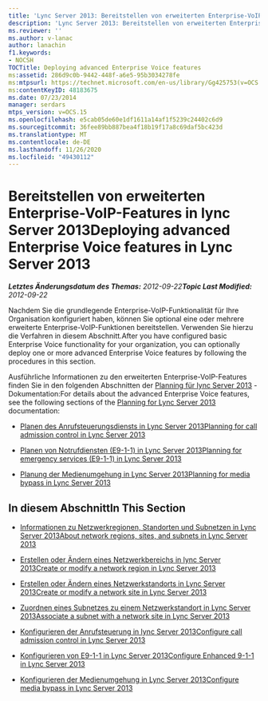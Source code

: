 ```yaml
---
title: 'Lync Server 2013: Bereitstellen von erweiterten Enterprise-VoIP-Features'
description: 'Lync Server 2013: Bereitstellen von erweiterten Enterprise-VoIP-Features'
ms.reviewer: ''
ms.author: v-lanac
author: lanachin
f1.keywords:
- NOCSH
TOCTitle: Deploying advanced Enterprise Voice features
ms:assetid: 286d9c0b-9442-448f-a6e5-95b3034278fe
ms:mtpsurl: https://technet.microsoft.com/en-us/library/Gg425753(v=OCS.15)
ms:contentKeyID: 48183675
ms.date: 07/23/2014
manager: serdars
mtps_version: v=OCS.15
ms.openlocfilehash: e5cab05de60e1df1611a14af1f5239c24402c6d9
ms.sourcegitcommit: 36fee89bb887bea4f18b19f17a8c69daf5bc423d
ms.translationtype: MT
ms.contentlocale: de-DE
ms.lasthandoff: 11/26/2020
ms.locfileid: "49430112"
---
```

# <a name="deploying-advanced-enterprise-voice-features-in-lync-server-2013"></a><span data-ttu-id="b9fd3-103">Bereitstellen von erweiterten Enterprise-VoIP-Features in lync Server 2013</span><span class="sxs-lookup"><span data-stu-id="b9fd3-103">Deploying advanced Enterprise Voice features in Lync Server 2013</span></span>

<div data-xmlns="http://www.w3.org/1999/xhtml">

<div class="topic" data-xmlns="http://www.w3.org/1999/xhtml" data-msxsl="urn:schemas-microsoft-com:xslt" data-cs="https://msdn.microsoft.com/">

<div data-asp="https://msdn2.microsoft.com/asp">



</div>

<div id="mainSection">

<div id="mainBody"><span data-ttu-id="b9fd3-104">

<span> </span></span><span class="sxs-lookup"><span data-stu-id="b9fd3-104">

<span> </span></span></span>

<span data-ttu-id="b9fd3-105">_**Letztes Änderungsdatum des Themas:** 2012-09-22_</span><span class="sxs-lookup"><span data-stu-id="b9fd3-105">_**Topic Last Modified:** 2012-09-22_</span></span>

<span data-ttu-id="b9fd3-106">Nachdem Sie die grundlegende Enterprise-VoIP-Funktionalität für Ihre Organisation konfiguriert haben, können Sie optional eine oder mehrere erweiterte Enterprise-VoIP-Funktionen bereitstellen. Verwenden Sie hierzu die Verfahren in diesem Abschnitt.</span><span class="sxs-lookup"><span data-stu-id="b9fd3-106">After you have configured basic Enterprise Voice functionality for your organization, you can optionally deploy one or more advanced Enterprise Voice features by following the procedures in this section.</span></span>

<span data-ttu-id="b9fd3-107">Ausführliche Informationen zu den erweiterten Enterprise-VoIP-Features finden Sie in den folgenden Abschnitten der [Planning für lync Server 2013](lync-server-2013-planning.md) -Dokumentation:</span><span class="sxs-lookup"><span data-stu-id="b9fd3-107">For details about the advanced Enterprise Voice features, see the following sections of the [Planning for Lync Server 2013](lync-server-2013-planning.md) documentation:</span></span>

  - [<span data-ttu-id="b9fd3-108">Planen des Anrufsteuerungsdiensts in Lync Server 2013</span><span class="sxs-lookup"><span data-stu-id="b9fd3-108">Planning for call admission control in Lync Server 2013</span></span>](lync-server-2013-planning-for-call-admission-control.md)

  - [<span data-ttu-id="b9fd3-109">Planen von Notrufdiensten (E9-1-1) in Lync Server 2013</span><span class="sxs-lookup"><span data-stu-id="b9fd3-109">Planning for emergency services (E9-1-1) in Lync Server 2013</span></span>](lync-server-2013-planning-for-emergency-services-e9-1-1.md)

  - [<span data-ttu-id="b9fd3-110">Planung der Medienumgehung in Lync Server 2013</span><span class="sxs-lookup"><span data-stu-id="b9fd3-110">Planning for media bypass in Lync Server 2013</span></span>](lync-server-2013-planning-for-media-bypass.md)

<div>

## <a name="in-this-section"></a><span data-ttu-id="b9fd3-111">In diesem Abschnitt</span><span class="sxs-lookup"><span data-stu-id="b9fd3-111">In This Section</span></span>

  - [<span data-ttu-id="b9fd3-112">Informationen zu Netzwerkregionen, Standorten und Subnetzen in Lync Server 2013</span><span class="sxs-lookup"><span data-stu-id="b9fd3-112">About network regions, sites, and subnets in Lync Server 2013</span></span>](lync-server-2013-about-network-regions-sites-and-subnets.md)

  - [<span data-ttu-id="b9fd3-113">Erstellen oder Ändern eines Netzwerkbereichs in lync Server 2013</span><span class="sxs-lookup"><span data-stu-id="b9fd3-113">Create or modify a network region in Lync Server 2013</span></span>](lync-server-2013-create-or-modify-a-network-region.md)

  - [<span data-ttu-id="b9fd3-114">Erstellen oder Ändern eines Netzwerkstandorts in Lync Server 2013</span><span class="sxs-lookup"><span data-stu-id="b9fd3-114">Create or modify a network site in Lync Server 2013</span></span>](lync-server-2013-create-or-modify-a-network-site.md)

  - [<span data-ttu-id="b9fd3-115">Zuordnen eines Subnetzes zu einem Netzwerkstandort in Lync Server 2013</span><span class="sxs-lookup"><span data-stu-id="b9fd3-115">Associate a subnet with a network site in Lync Server 2013</span></span>](lync-server-2013-associate-a-subnet-with-a-network-site.md)

  - [<span data-ttu-id="b9fd3-116">Konfigurieren der Anrufsteuerung in lync Server 2013</span><span class="sxs-lookup"><span data-stu-id="b9fd3-116">Configure call admission control in Lync Server 2013</span></span>](lync-server-2013-configure-call-admission-control.md)

  - [<span data-ttu-id="b9fd3-117">Konfigurieren von E9-1-1 in Lync Server 2013</span><span class="sxs-lookup"><span data-stu-id="b9fd3-117">Configure Enhanced 9-1-1 in Lync Server 2013</span></span>](lync-server-2013-configure-enhanced-9-1-1.md)

  - [<span data-ttu-id="b9fd3-118">Konfigurieren der Medienumgehung in Lync Server 2013</span><span class="sxs-lookup"><span data-stu-id="b9fd3-118">Configure media bypass in Lync Server 2013</span></span>](lync-server-2013-configure-media-bypass.md)

<span data-ttu-id="b9fd3-119"></div>

</div>

<span> </span>

</div>

</div>

</span><span class="sxs-lookup"><span data-stu-id="b9fd3-119"></div>

</div>

<span> </span>

</div>

</div>

</span></span></div>

